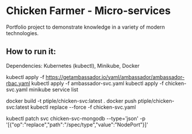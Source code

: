# Chicken Farmer - Micro-services
Portfolio project to demonstrate knowledge in a variety of modern technologies.

## How to run it:
Dependencies: Kubernetes (kubectl), Minikube, Docker

kubectl apply -f https://getambassador.io/yaml/ambassador/ambassador-rbac.yaml
kubectl apply -f ambassador-svc.yaml
kubectl apply -f chicken-svc.yaml
minikube service list

docker build -t ptiple/chicken-svc:latest .
docker push ptiple/chicken-svc:latest
kubectl replace --force -f chicken-svc.yaml

kubectl patch svc chicken-svc-mongodb --type='json' -p '[{"op":"replace","path":"/spec/type","value":"NodePort"}]'
